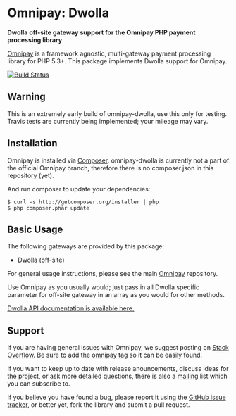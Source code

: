 # Omnipay: Dwolla

**Dwolla off-site gateway support for the Omnipay PHP payment processing library**

[Omnipay](https://github.com/omnipay/omnipay) is a framework agnostic, multi-gateway payment
processing library for PHP 5.3+. This package implements Dwolla support for Omnipay.

[![Build Status](https://travis-ci.org/mach-kernel/omnipay-dwolla.png?branch=master)](https://travis-ci.org/mach-kernel/omnipay-dwolla)

## Warning
This is an extremely early build of omnipay-dwolla, use this only for testing. Travis tests are currently being implemented; your mileage may
vary. 

## Installation

Omnipay is installed via [Composer](http://getcomposer.org/). omnipay-dwolla is currently not a part
of the official Omnipay branch, therefore there is no composer.json in this repository (yet).

And run composer to update your dependencies:

    $ curl -s http://getcomposer.org/installer | php
    $ php composer.phar update

## Basic Usage

The following gateways are provided by this package:

* Dwolla (off-site)

For general usage instructions, please see the main [Omnipay](https://github.com/omnipay/omnipay)
repository.

Use Omnipay as you usually would; just pass in all Dwolla specific parameter for off-site gateway
in an array as you would for other methods. 

[Dwolla API documentation is available here.](https://developers.dwolla.com/dev/pages/gateway#server-to-server)


## Support

If you are having general issues with Omnipay, we suggest posting on
[Stack Overflow](http://stackoverflow.com/). Be sure to add the
[omnipay tag](http://stackoverflow.com/questions/tagged/omnipay) so it can be easily found.

If you want to keep up to date with release anouncements, discuss ideas for the project,
or ask more detailed questions, there is also a [mailing list](https://groups.google.com/forum/#!forum/omnipay) which
you can subscribe to.

If you believe you have found a bug, please report it using the [GitHub issue tracker](https://github.com/mach-kernel/omnipay-dwolla/issues),
or better yet, fork the library and submit a pull request.
